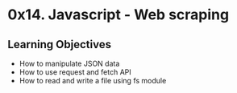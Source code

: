 # 0x14. Javascript - Web scraping

## Learning Objectives
- How to manipulate JSON data
- How to use request and fetch API
- How to read and write a file using fs module

